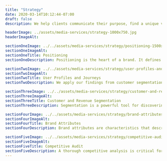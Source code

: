 ```yaml
---
title: "Strategy"
date: 2020-03-14T10:12:44-07:00
draft: false
description: We help clients communicate their purpose, find a unique voice, understand their customers, and define their goals.

headerImage: ../assets/media-services/strategy-1000x750.jpg
headerImageAlt:

sectionOneImage: ../../assets/media-services/strategy/positioning-1500x1000.jpg
sectionOneImageAlt:
sectionOneTitle: Positioning
sectionOneDescription: Positioning is the heart of a brand. It defines what a brand is, its benefits and competitive advantages, and what it means to the target market. In short, brand positioning establishes an emotional connection with your customers. It’s how you want your company to be perceived in their minds and among competitors.

sectionTwoImage: ../../assets/media-services/strategy/user-profiles-and-journeys-1500x1000.jpg
sectionTwoImageAlt:
sectionTwoTitle: User Profiles and Journeys
sectionTwoDescription: We apply our findings from customer segmentation to user profiles that represent a brand’s target markets, then map out scenarios in which those users might interact with a brand. Defining informed interactions helps us predict pain points and provides insight into functionality and user behavior.

sectionThreeImage: ../../assets/media-services/strategy/customer-and-revenue-segmentation-1500x1000.jpg
sectionThreeImageAlt:
sectionThreeTitle: Customer and Revenue Segmentation
sectionThreeDescription: Segmentation is a powerful tool for discovering customer needs and potential for growth. By examining the behaviors, motivations, and frustrations of specific groups within a target market, we can identify unfulfilled needs and turn them into competitive advantage.

sectionFourImage: ../../assets/media-services/strategy/brand-attributes-1500x1000.jpg
sectionFourImageAlt:
sectionFourTitle: Brand Attributes
sectionFourDescription: Brand attributes are characteristics that describe the intrinsic and extrinsic qualities of a brand. They reveal its personality, functionality, and physical traits through imagery, language, actions, and assumptions. Attributes are what allow us to identify brands.

sectionFiveImage: ../../assets/media-services/strategy/competitive-audit-1500x1000.jpg
sectionFiveImageAlt:
sectionFiveTitle: Competitive Audit
sectionFiveDescription: A thorough competitive analysis is critical for any emerging or evolving business. This process identifies the strengths and weaknesses in a brand’s competitive landscape, allowing your company to better understand the market, target customers more effectively, and make intelligent decisions about how to grow your brand.
---
```


